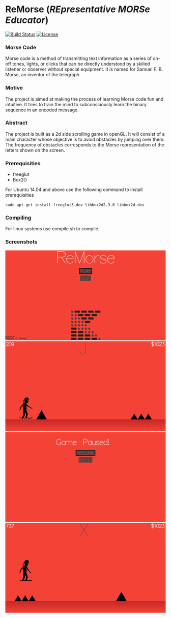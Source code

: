 # ReMorse  (_REpresentative MORSe Educator_)
[![Build Status](https://travis-ci.com/RaghavaDhanya/ReMorse.svg?token=ZdVZPoHAtDUzhsKvcU44&branch=master)](https://travis-ci.com/RaghavaDhanya/ReMorse)
[![License](https://img.shields.io/badge/license-MIT%20License-blue.svg)](https://github.com/RaghavaDhanya/ReMorse/blob/master/LICENSE)
### Morse Code 

Morse code is a method of transmitting text information as a series of on-off tones, lights, or clicks that can be directly understood by a skilled listener or observer without special equipment. It is named for Samuel F. B. Morse, an inventor of the telegraph. 

### Motive 

The project is aimed at making the process of learning Morse code fun and intuitive. It tries to train the mind to subconsciously learn the binary sequence in an encoded message. 

### Abstract 

The project is built as a 2d side scrolling game in openGL. It will consist of a main character whose objective is to avoid obstacles by jumping over them. The frequency of obstacles corresponds to the Morse representation of the letters shown on the screen. 

### Prerequisities

* freeglut
* Box2D

For Ubuntu 14.04 and above use the following command to install prerequisities
```
sudo apt-get install freeglut3-dev libbox2d2.3.0 libbox2d-dev
```

### Compiling

For linux systems use compile.sh to compile.

### Screenshots

![screenshot](screenshots/screenshot1.png)
![screenshot](screenshots/screenshot2.png)
![screenshot](screenshots/screenshot3.png)
![screenshot](screenshots/screenshot4.png)